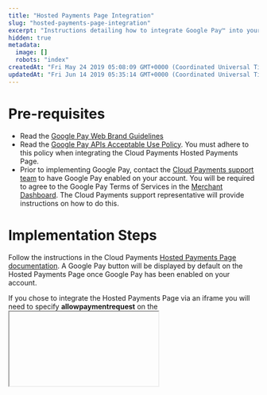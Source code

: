 ```yaml
---
title: "Hosted Payments Page Integration"
slug: "hosted-payments-page-integration"
excerpt: "Instructions detailing how to integrate Google Pay™ into your Website using the Cloud Payments Hosted Payments Page"
hidden: true
metadata: 
  image: []
  robots: "index"
createdAt: "Fri May 24 2019 05:08:09 GMT+0000 (Coordinated Universal Time)"
updatedAt: "Fri Jun 14 2019 05:35:14 GMT+0000 (Coordinated Universal Time)"
---
```

# Pre-requisites

- Read the [Google Pay Web Brand Guidelines](https://developers.google.com/pay/api/web/guides/brand-guidelines)
- Read the [Google Pay APIs Acceptable Use Policy](https://payments.developers.google.com/terms/aup). You must adhere to this policy when integrating the Cloud Payments Hosted Payments Page.
- Prior to implementing Google Pay, contact the [Cloud Payments support team](mailto:support@cloudpayments.com.au) to have Google Pay enabled on your account. You will be required to agree to the Google Pay Terms of Services in the [Merchant Dashboard](https://dashboard.pmnts.io). The Cloud Payments support representative will provide instructions on how to do this.

# Implementation Steps

Follow the instructions in the Cloud Payments [Hosted Payments Page documentation](ref:hosted-payment-pages). A Google Pay button will be displayed by default on the Hosted Payments Page once Google Pay has been enabled on your account.

If you chose to integrate the Hosted Payments Page via an iframe you will need to specify  **allowpaymentrequest** on the **<iframe>** tag:

```html iframe with allowpaymentrequest attribute
<iframe
  allowpaymentrequest
  height='800'
  src='https://paynow.pmnts.io/xxxx/invoices?iframe=1&nonce=7705a1dd&ts=1511737426&v=8f14f3f99769ce96b2488dc4a1350ff8'
  width='600'>
</iframe>
```

If your **<iframe>** element uses the [**sandbox attribute**](https://developer.mozilla.org/en-US/docs/Web/HTML/Element/iframe#attr-sandbox), an **allow-popups** token should be set to allow display of the Google Pay payment sheet in a new window:

```html iframe with sandbox attribute
<iframe
  allowpaymentrequest
  sandbox="allow-popups"
  height='800'
  src='https://paynow.pmnts.io/xxxx/invoices?iframe=1&nonce=7705a1dd&ts=1511737426&v=8f14f3f99769ce96b2488dc4a1350ff8'
  width='600'>
</iframe>
```
